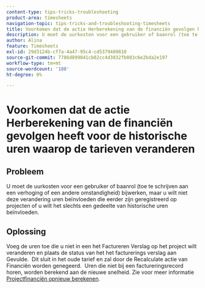 ```yaml
---
content-type: tips-tricks-troubleshooting
product-area: timesheets
navigation-topic: tips-tricks-and-troubleshooting-timesheets
title: Voorkomen dat de actie Herberekening van de financiën gevolgen heeft voor de historische uren waarop de tarieven veranderen
description: U moet de uurkosten voor een gebruiker of baanrol (toe te schrijven aan een verhoging of een andere omstandigheid) bijwerken, maar u wilt niet deze verandering uren beïnvloeden die eerder zijn geregistreerd op projecten of u wilt het slechts een gedeelte van historische uren beïnvloeden.
author: Alina
feature: Timesheets
exl-id: 29d3124b-cf7a-4a47-95c4-cd5379489810
source-git-commit: 7786d899841cb82cc4d3832fb083c6e2bda2e197
workflow-type: tm+mt
source-wordcount: '188'
ht-degree: 0%

---
```


# Voorkomen dat de actie Herberekening van de financiën gevolgen heeft voor de historische uren waarop de tarieven veranderen

## Probleem

U moet de uurkosten voor een gebruiker of baanrol (toe te schrijven aan een verhoging of een andere omstandigheid) bijwerken, maar u wilt niet deze verandering uren beïnvloeden die eerder zijn geregistreerd op projecten of u wilt het slechts een gedeelte van historische uren beïnvloeden.

## Oplossing

Voeg de uren toe die u niet in een het Factureren Verslag op het project wilt veranderen en plaats de status van het het facturerings verslag aan Gevulde.  Dit sluit in het oude tarief en zal door de Recalculate actie van Financiën worden genegeerd.  Uren die niet bij een factureringsrecord horen, worden berekend aan de nieuwe snelheid. Zie voor meer informatie [Projectfinanciën opnieuw berekenen](../../manage-work/projects/project-finances/recalculate-project-finances.md).
